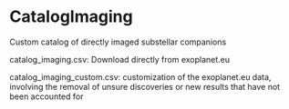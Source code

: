# CatalogImaging
Custom catalog of directly imaged substellar companions

catalog_imaging.csv: Download directly from exoplanet.eu

catalog_imaging_custom.csv: customization of the exoplanet.eu data, involving the removal of unsure discoveries or new results that have not been accounted for
